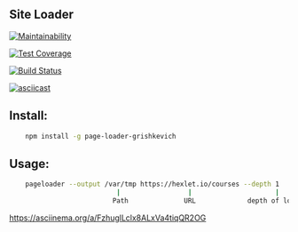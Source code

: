 ## Site Loader

[![Maintainability](https://api.codeclimate.com/v1/badges/d00ece953501bd442f5e/maintainability)](https://codeclimate.com/github/ak1sby/project-lvl3-s194/maintainability)

[![Test Coverage](https://api.codeclimate.com/v1/badges/d00ece953501bd442f5e/test_coverage)](https://codeclimate.com/github/ak1sby/project-lvl3-s194/test_coverage)

[![Build Status](https://travis-ci.org/ak1sby/project-lvl3-s194.svg?branch=master)](https://travis-ci.org/ak1sby/project-lvl3-s194)

[![asciicast](https://asciinema.org/a/FzhuglLclx8ALxVa4tiqQR2OG.png)](https://asciinema.org/a/FzhuglLclx8ALxVa4tiqQR2OG)

## Install:
```sh
    npm install -g page-loader-grishkevich
```

## Usage:
```sh
    pageloader --output /var/tmp https://hexlet.io/courses --depth 1
                           |                 |                     |
                          Path              URL             depth of loading
```                

https://asciinema.org/a/FzhuglLclx8ALxVa4tiqQR2OG